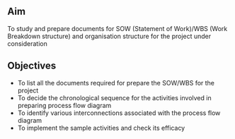 ## Aim 

To study and prepare documents for SOW (Statement of Work)/WBS (Work Breakdown structure) and organisation structure for the project under consideration

## Objectives

- 	To list all the documents required for prepare the SOW/WBS for the project
- 	To decide the chronological sequence for the activities involved in preparing process flow diagram
- 	To identify various interconnections associated with the process flow diagram 
- 	To implement the sample activities and check its efficacy
